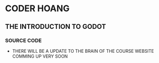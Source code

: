 # CODER HOANG
## THE INTRODUCTION TO GODOT
### SOURCE CODE

* THERE WILL BE A UPDATE TO THE BRAIN OF THE COURSE WEBSITE COMMING UP VERY SOON
